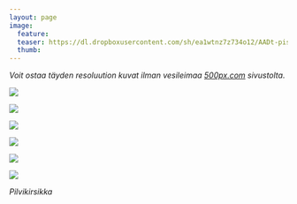```yaml
---
layout: page
image:
  feature:
  teaser: https://dl.dropboxusercontent.com/sh/ea1wtnz7z734o12/AADt-pisUHYZdyN2DDz_rJ_da/luontokuvat/kes%C3%A4/8/DS34049-245px.jpg
  thumb:
---
```


*Voit ostaa täyden resoluution kuvat ilman vesileimaa [500px.com](https://500px.com/minimuutticom/galleries/cherries) sivustolta.*

[![](https://dl.dropboxusercontent.com/sh/ea1wtnz7z734o12/AAD_H5aLGgFvVDZxuzNmUdo1a/luontokuvat/kes%C3%A4/8/DS34113-800px.jpg)](https://dl.dropboxusercontent.com/sh/ea1wtnz7z734o12/AADaTcQPToalrRca5iRDpjXDa/luontokuvat/kes%C3%A4/8/DS34113.jpg)

[![](https://dl.dropboxusercontent.com/sh/ea1wtnz7z734o12/AAALYqzSmykt9wMpQQi_6MOPa/luontokuvat/kes%C3%A4/8/DS34079-800px.jpg)](https://dl.dropboxusercontent.com/sh/ea1wtnz7z734o12/AACwfbNkVPeQ95pNIEcXVqIua/luontokuvat/kes%C3%A4/8/DS34079.jpg)

[![](https://dl.dropboxusercontent.com/sh/ea1wtnz7z734o12/AADbxH9FB9xT4neLFUMvt23Oa/luontokuvat/kes%C3%A4/8/DS34059-800px.jpg)](https://dl.dropboxusercontent.com/sh/ea1wtnz7z734o12/AAAHPXQzAmqKWHxEEdiFnOIwa/luontokuvat/kes%C3%A4/8/DS34059.jpg)

[![](https://dl.dropboxusercontent.com/sh/ea1wtnz7z734o12/AABny_dVSvtB3Kbxl8ztGTbLa/luontokuvat/kes%C3%A4/8/DS34057-800px.jpg)](https://dl.dropboxusercontent.com/sh/ea1wtnz7z734o12/AABpyGDh-dmXSyT6Wq9s72iaa/luontokuvat/kes%C3%A4/8/DS34057.jpg)

[![](https://dl.dropboxusercontent.com/sh/ea1wtnz7z734o12/AADnPjPAIbdABKOacjIfdV1ia/luontokuvat/kes%C3%A4/8/DS34054-800px.jpg)](https://dl.dropboxusercontent.com/sh/ea1wtnz7z734o12/AABfr7pFDF5fg7F7IBBL041ja/luontokuvat/kes%C3%A4/8/DS34054.jpg)

[![](https://dl.dropboxusercontent.com/sh/ea1wtnz7z734o12/AABqtzwIcO6irThK_ChmBIP4a/luontokuvat/kes%C3%A4/8/DS34049-800px.jpg)](https://dl.dropboxusercontent.com/sh/ea1wtnz7z734o12/AADvquQuQnFKWJXtlSO7IA80a/luontokuvat/kes%C3%A4/8/DS34049.jpg)

*Pilvikirsikka*
